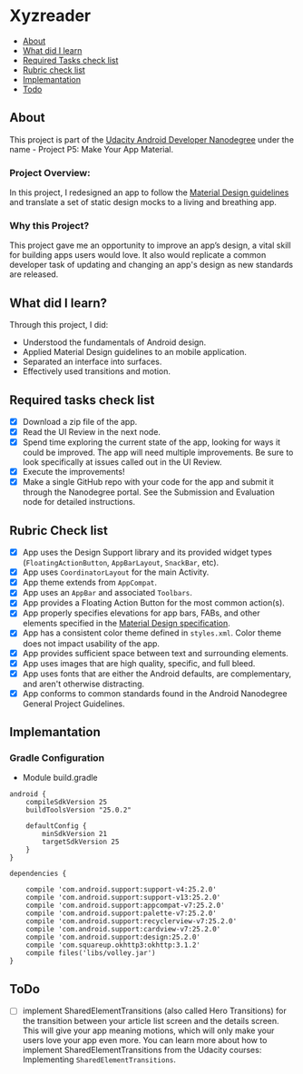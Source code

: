 # Xyzreader

* [About](#about)
* [What did I learn](#what-did-i-learn)
* [Required Tasks check list]()
* [Rubric check list]()
* [Implemantation]()
* [Todo](#todo)


## About

This project is part of the [Udacity Android Developer Nanodegree](https://www.udacity.com/course/android-developer-nanodegree-by-google--nd801) under the name - Project P5: Make Your App Material.

### Project Overview:
In this project, I redesigned an app to follow the [Material Design guidelines](https://material.io/guidelines/material-design/introduction.html) and translate a set of static design mocks to a living and breathing app.

### Why this Project?
This project gave me an opportunity to improve an app’s design, a vital skill for building apps users would love. It also would replicate a common developer task of updating and changing an app's design as new standards are released.

## What did I learn?

Through this project, I did:

* Understood the fundamentals of Android design.
* Applied Material Design guidelines to an mobile application.
* Separated an interface into surfaces.
* Effectively used transitions and motion.

## Required tasks check list

- [x] Download a zip file of the app.
- [x] Read the UI Review in the next node.
- [x] Spend time exploring the current state of the app, looking for ways it could be improved. The app will need multiple improvements. Be sure to look specifically at issues called out in the UI Review.
- [X] Execute the improvements!
- [x] Make a single GitHub repo with your code for the app and submit it through the Nanodegree portal. See the Submission and Evaluation node for detailed instructions.

## Rubric Check list

- [x] App uses the Design Support library and its provided widget types (```FloatingActionButton```, ```AppBarLayout```, ```SnackBar```, etc).
- [x] App uses ```CoordinatorLayout``` for the main Activity.
- [x] App theme extends from ```AppCompat```.
- [x] App uses an ```AppBar``` and associated ```Toolbars```.
- [x] App provides a Floating Action Button for the most common action(s).
- [x] App properly specifies elevations for app bars, FABs, and other elements specified in the [Material Design specification](https://material.io/guidelines/material-design/introduction.html).
- [x] App has a consistent color theme defined in ```styles.xml```. Color theme does not impact usability of the app.
- [x] App provides sufficient space between text and surrounding elements.
- [x] App uses images that are high quality, specific, and full bleed.
- [x] App uses fonts that are either the Android defaults, are complementary, and aren't otherwise distracting.
- [x] App conforms to common standards found in the Android Nanodegree General Project Guidelines.

## Implemantation

### Gradle Configuration

* Module build.gradle

```Gradle
android {
    compileSdkVersion 25
    buildToolsVersion "25.0.2"

    defaultConfig {
        minSdkVersion 21
        targetSdkVersion 25
    }
}
````

```Gradle
dependencies {

    compile 'com.android.support:support-v4:25.2.0'
    compile 'com.android.support:support-v13:25.2.0'
    compile 'com.android.support:appcompat-v7:25.2.0'
    compile 'com.android.support:palette-v7:25.2.0'
    compile 'com.android.support:recyclerview-v7:25.2.0'
    compile 'com.android.support:cardview-v7:25.2.0'
    compile 'com.android.support:design:25.2.0'
    compile 'com.squareup.okhttp3:okhttp:3.1.2'
    compile files('libs/volley.jar')
}
````


## ToDo

- [ ]  implement SharedElementTransitions (also called Hero Transitions) for the transition between your article list screen and the details screen. This will give your app meaning motions, which will only make your users love your app even more. You can learn more about how to implement SharedElementTransitions from the Udacity courses: Implementing ```SharedElementTransitions```.


